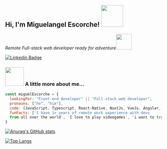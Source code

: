 <h2> Hi, I'm Miguelangel Escorche! <img src="https://media.giphy.com/media/Q7SKqn3G97xpmfSOvG/giphy.gif" width="70"></img></h2>

<p><em>Remote Full-stack web developer ready for adventure</em><img src="https://media.giphy.com/media/MaI6BylfjAkDkfk4OC/giphy.gif" width="50"></p>

[![Linkedin Badge](https://img.shields.io/badge/-Miguelangel%20Escorche-blue?style=flat-square&logo=Linkedin&logoColor=white&link=https://www.linkedin.com/in/miguelangel-escorche-delgado-9a2956163//)](https://www.linkedin.com/in/miguelangel-escorche-delgado-9a2956163//)

### <img src="https://media.giphy.com/media/XnU6MMg68UsU0/giphy.gif" width="60"> A little more about me...  

```javascript
const miguelEscorche = {
  lookingFor: "Front-end developer" || "Full-stack web developer",
  pronouns: ["he", "him"],
  code: [JavaScript, Typescript, React-Native, NuxtJs, VueJs, Angular, Redux, HTML/CSS, Bootstrap, SCSS,  CSS],
  funFacts: ['I have 1+ years of remote work experience with devs 
  from all over the world', 'I love to play videogames', 'i want to travel more']
}
```

[![Anurag's GitHub stats](https://github-readme-stats.vercel.app/api?username=miguelesco&show_icons=true&theme=dark)](https://github.com/miguelesco/github-readme-stats)

[![Top Langs](https://github-readme-stats.vercel.app/api/top-langs/?username=miguelesco&layout=compact&theme=dark)](https://github.com/miguelesco/github-readme-stats)
